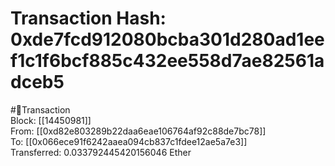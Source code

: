 
Transaction Hash: 0xde7fcd912080bcba301d280ad1eef1c1f6bcf885c432ee558d7ae82561adceb5
====================================================================================
  
#💸Transaction  
Block: [[14450981]]  
From: [[0xd82e803289b22daa6eae106764af92c88de7bc78]]  
To: [[0x066ece91f6242aaea094cb837c1fdee12ae5a7e3]]  
Transferred: 0.033792445420156046 Ether